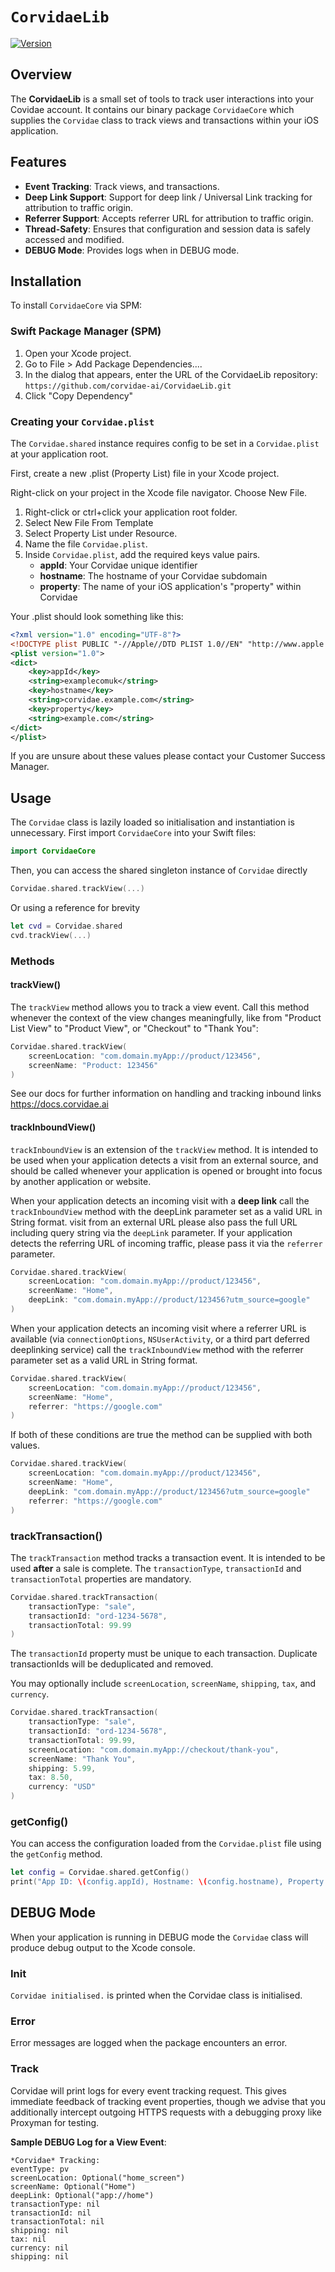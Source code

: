 # ``CorvidaeLib``

[![Version](https://img.shields.io/badge/version-2.2.3-blue.svg)](https://github.com/username/CorvidaeCore/releases)  

## Overview

The **CorvidaeLib** is a small set of tools to track user interactions into your Covidae account. It contains our binary package `CorvidaeCore` which supplies the `Corvidae` class to track views and transactions within your iOS application. 

## Features

- **Event Tracking**: Track views, and transactions.
- **Deep Link Support**: Support for deep link / Universal Link tracking for attribution to traffic origin.
- **Referrer Support**: Accepts referrer URL for attribution to traffic origin. 
- **Thread-Safety**: Ensures that configuration and session data is safely accessed and modified.
- **DEBUG Mode**: Provides logs when in DEBUG mode.

## Installation

To install `CorvidaeCore` via SPM:

### Swift Package Manager (SPM)

1. Open your Xcode project.
2. Go to File > Add Package Dependencies....
3. In the dialog that appears, enter the URL of the CorvidaeLib repository:
   `https://github.com/corvidae-ai/CorvidaeLib.git`
4. Click "Copy Dependency"

### Creating your `Corvidae.plist`
The `Corvidae.shared` instance requires config to be set in a `Corvidae.plist` at your application root.

First, create a new .plist (Property List) file in your Xcode project.

Right-click on your project in the Xcode file navigator.
Choose New File.
1. Right-click or ctrl+click your application root folder.
2. Select New File From Template
3. Select Property List under Resource.
2. Name the file `Corvidae.plist`.
3. Inside `Corvidae.plist`, add the required keys value pairs.
    - **appId**: Your Corvidae unique identifier
    - **hostname**: The hostname of your Corvidae subdomain
    - **property**: The name of your iOS application's "property" within Corvidae

Your .plist should look something like this:

```xml
<?xml version="1.0" encoding="UTF-8"?>
<!DOCTYPE plist PUBLIC "-//Apple//DTD PLIST 1.0//EN" "http://www.apple.com/DTDs/PropertyList-1.0.dtd">
<plist version="1.0">
<dict>
    <key>appId</key>
    <string>examplecomuk</string>
    <key>hostname</key>
    <string>corvidae.example.com</string>
    <key>property</key>
    <string>example.com</string>
</dict>
</plist>
```
If you are unsure about these values please contact your Customer Success Manager.
## Usage

The `Corvidae` class is lazily loaded so initialisation and instantiation is unnecessary. First import `CorvidaeCore` into your Swift files:

```swift
import CorvidaeCore
```

Then, you can access the shared singleton instance of `Corvidae` directly
```swift
Corvidae.shared.trackView(...)
```
Or using a reference for brevity
```swift
let cvd = Corvidae.shared
cvd.trackView(...)
```

### Methods

#### trackView()

The `trackView` method allows you to track a view event. Call this method whenever the context of the view changes meaningfully, like from "Product List View" to "Product View", or "Checkout" to "Thank You":
```swift
Corvidae.shared.trackView(
    screenLocation: "com.domain.myApp://product/123456",
    screenName: "Product: 123456"
)
```
See our docs for further information on handling and tracking inbound links https://docs.corvidae.ai

#### trackInboundView()

`trackInboundView` is an extension of the `trackView` method. It is intended to be used when your application detects a visit from an external source, and should be called whenever your application is opened or brought into focus by another application or website.

When your application detects an incoming visit with a **deep link** call the `trackInboundView` method with the deepLink parameter set as a valid URL in String format. visit from an external URL please also pass the full URL including query string via the `deepLink` parameter. If your application detects the referring URL of incoming traffic, please pass it via the `referrer` parameter.
```swift
Corvidae.shared.trackView(
    screenLocation: "com.domain.myApp://product/123456",
    screenName: "Home",
    deepLink: "com.domain.myApp://product/123456?utm_source=google"
)
```
When your application detects an incoming visit where a referrer URL is available (via `connectionOptions`, `NSUserActivity`, or a third part deferred deeplinking service) call the `trackInboundView` method with the referrer parameter set as a valid URL in String format.
```swift
Corvidae.shared.trackView(
    screenLocation: "com.domain.myApp://product/123456",
    screenName: "Home",
    referrer: "https://google.com"
)
```
If both of these conditions are true the method can be supplied with both values.

```swift
Corvidae.shared.trackView(
    screenLocation: "com.domain.myApp://product/123456",
    screenName: "Home",
    deepLink: "com.domain.myApp://product/123456?utm_source=google"
    referrer: "https://google.com"
)
```

### trackTransaction()

The `trackTransaction` method tracks a transaction event. It is intended to be used **after** a sale is complete. The `transactionType`, `transactionId` and `transactionTotal` properties are mandatory.

```swift
Corvidae.shared.trackTransaction(
    transactionType: "sale",
    transactionId: "ord-1234-5678",
    transactionTotal: 99.99
)
```
The `transactionId` property must be unique to each transaction. Duplicate transactionIds will be deduplicated and removed.

You may optionally include `screenLocation`, `screenName`, `shipping`, `tax`, and `currency`.

```swift
Corvidae.shared.trackTransaction(
    transactionType: "sale",
    transactionId: "ord-1234-5678",
    transactionTotal: 99.99,
    screenLocation: "com.domain.myApp://checkout/thank-you",
    screenName: "Thank You",
    shipping: 5.99,
    tax: 8.50,
    currency: "USD"
)
```

### getConfig()

You can access the configuration loaded from the `Corvidae.plist` file using the `getConfig` method.

```swift
let config = Corvidae.shared.getConfig()
print("App ID: \(config.appId), Hostname: \(config.hostname), Property: \(config.property)")
```

## DEBUG Mode

When your application is running in DEBUG mode the `Corvidae` class will produce debug output to the Xcode console.

### Init

`Corvidae initialised.` is printed when the Corvidae class is initialised.

### Error

Error messages are logged when the package encounters an error.

### Track

Corvidae will print logs for every event tracking request. This gives immediate feedback of tracking event properties, though we advise that you additionally intercept outgoing HTTPS requests with a debugging proxy like Proxyman for testing.

**Sample DEBUG Log for a View Event**:

```
*Corvidae* Tracking:
eventType: pv
screenLocation: Optional("home_screen")
screenName: Optional("Home")
deepLink: Optional("app://home")
transactionType: nil
transactionId: nil
transactionTotal: nil
shipping: nil
tax: nil
currency: nil
shipping: nil
```
